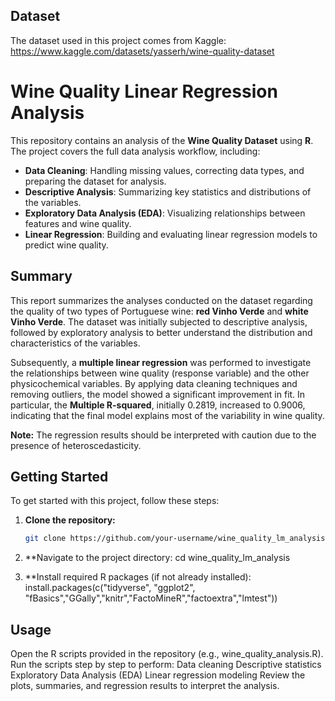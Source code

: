 ## Dataset
The dataset used in this project comes from Kaggle: https://www.kaggle.com/datasets/yasserh/wine-quality-dataset


# Wine Quality Linear Regression Analysis

This repository contains an analysis of the **Wine Quality Dataset** using **R**. The project covers the full data analysis workflow, including:

- **Data Cleaning**: Handling missing values, correcting data types, and preparing the dataset for analysis.  
- **Descriptive Analysis**: Summarizing key statistics and distributions of the variables.  
- **Exploratory Data Analysis (EDA)**: Visualizing relationships between features and wine quality.  
- **Linear Regression**: Building and evaluating linear regression models to predict wine quality.

## Summary

This report summarizes the analyses conducted on the dataset regarding the quality of two types of Portuguese wine: **red Vinho Verde** and **white Vinho Verde**. The dataset was initially subjected to descriptive analysis, followed by exploratory analysis to better understand the distribution and characteristics of the variables.

Subsequently, a **multiple linear regression** was performed to investigate the relationships between wine quality (response variable) and the other physicochemical variables. By applying data cleaning techniques and removing outliers, the model showed a significant improvement in fit. In particular, the **Multiple R-squared**, initially 0.2819, increased to 0.9006, indicating that the final model explains most of the variability in wine quality.  

**Note:** The regression results should be interpreted with caution due to the presence of heteroscedasticity.

## Getting Started

To get started with this project, follow these steps:

1. **Clone the repository:**
   ```bash
   git clone https://github.com/your-username/wine_quality_lm_analysis.git
   
2. **Navigate to the project directory:
   cd wine_quality_lm_analysis

3. **Install required R packages (if not already installed):
   install.packages(c("tidyverse", "ggplot2", "fBasics","GGally","knitr","FactoMineR","factoextra","lmtest"))

## Usage

Open the R scripts provided in the repository (e.g., wine_quality_analysis.R).
Run the scripts step by step to perform:
Data cleaning
Descriptive statistics
Exploratory Data Analysis (EDA)
Linear regression modeling
Review the plots, summaries, and regression results to interpret the analysis.

